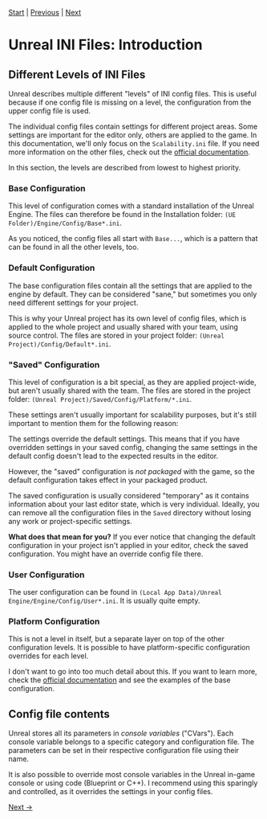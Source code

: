 [Start](../../index.md) | [Previous](../index.md) | [Next](../Scalability-in-depth/index.md)

# Unreal INI Files: Introduction

## Different Levels of INI Files

Unreal describes multiple different "levels" of INI config files.
This is useful because if one config file is missing on a level, the configuration from the upper config file is used.

The individual config files contain settings for different project areas.
Some settings are important for the editor only, others are applied to the game.
In this documentation, we'll only focus on the `Scalability.ini` file.
If you need more information on the other files, check out the [official documentation](https://dev.epicgames.com/documentation/en-us/unreal-engine/configuration-files-in-unreal-engine).

In this section, the levels are described from lowest to highest priority.

### Base Configuration

This level of configuration comes with a standard installation of the Unreal Engine.
The files can therefore be found in the Installation folder: `(UE Folder)/Engine/Config/Base*.ini`.

As you noticed, the config files all start with `Base...`, which is a pattern that can be found in all the other levels, too.

### Default Configuration

The base configuration files contain all the settings that are applied to the engine by default.
They can be considered "sane," but sometimes you only need different settings for your project.

This is why your Unreal project has its own level of config files, which is applied to the whole project and usually shared with your team, using source control.
The files are stored in your project folder: `(Unreal Project)/Config/Default*.ini`.

### "Saved" Configuration

This level of configuration is a bit special, as they are applied project-wide, but aren't usually shared with the team.
The files are stored in the project folder: `(Unreal Project)/Saved/Config/Platform/*.ini`.

These settings aren't usually important for scalability purposes, but it's still important to mention them for the following reason:

The settings override the default settings.
This means that if you have overridden settings in your saved config, changing the same settings in the default config doesn't lead to the expected results in the editor.

However, the "saved" configuration is _not packaged_ with the game, so the default configuration takes effect in your packaged product.

The saved configuration is usually considered "temporary" as it contains information about your last editor state, which is very individual.
Ideally, you can remove all the configuration files in the `Saved` directory without losing any work or project-specific settings.

**What does that mean for you?**
If you ever notice that changing the default configuration in your project isn't applied in your editor, check the saved configuration.
You might have an override config file there.

### User Configuration

The user configuration can be found in `(Local App Data)/Unreal Engine/Engine/Config/User*.ini`.
It is usually quite empty.

### Platform Configuration

This is not a level in itself, but a separate layer on top of the other configuration levels.
It is possible to have platform-specific configuration overrides for each level.

I don't want to go into too much detail about this.
If you want to learn more, check the [official documentation](https://dev.epicgames.com/documentation/en-us/unreal-engine/configuration-files-in-unreal-engine) and see the examples of the base configuration.

## Config file contents

Unreal stores all its parameters in _console variables_ ("CVars").
Each console variable belongs to a specific category and configuration file.
The parameters can be set in their respective configuration file using their name.

It is also possible to override most console variables in the Unreal in-game console or using code (Blueprint or C++).
I recommend using this sparingly and controlled, as it overrides the settings in your config files.

[Next &rarr;](../Scalability-in-depth/index.md)